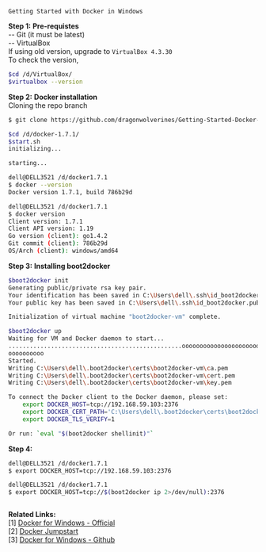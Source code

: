 ```
Getting Started with Docker in Windows
```
<b>Step 1:</b> <b>Pre-requistes</b> <br>
-- Git (it must be latest)<br>
-- VirtualBox <br>
If using old version, upgrade to <code>VirtualBox 4.3.30</code> <br>
To check the version,
```sh
$cd /d/VirtualBox/
$virtualbox --version
```
<b>Step 2:</b> <b>Docker installation</b><br>
Cloning the repo branch
```sh
$ git clone https://github.com/dragonwolverines/Getting-Started-Docker-Win.git --branch docker-1.7.1 --single-branch
```
```sh
$cd /d/docker-1.7.1/
$start.sh
initializing...

starting...

dell@DELL3521 /d/docker1.7.1
$ docker --version
Docker version 1.7.1, build 786b29d

dell@DELL3521 /d/docker1.7.1
$ docker version
Client version: 1.7.1
Client API version: 1.19
Go version (client): go1.4.2
Git commit (client): 786b29d
OS/Arch (client): windows/amd64
```
<b>Step 3:</b> <b>Installing boot2docker</b><br>
```sh
$boot2docker init
Generating public/private rsa key pair.
Your identification has been saved in C:\Users\dell\.ssh\id_boot2docker.
Your public key has been saved in C:\Users\dell\.ssh\id_boot2docker.pub.

Initialization of virtual machine "boot2docker-vm" complete.
```
```sh
$boot2docker up
Waiting for VM and Docker daemon to start...
.................................................ooooooooooooooooooooooooooooooo
oooooooooo
Started.
Writing C:\Users\dell\.boot2docker\certs\boot2docker-vm\ca.pem
Writing C:\Users\dell\.boot2docker\certs\boot2docker-vm\cert.pem
Writing C:\Users\dell\.boot2docker\certs\boot2docker-vm\key.pem

To connect the Docker client to the Docker daemon, please set:
    export DOCKER_HOST=tcp://192.168.59.103:2376
    export DOCKER_CERT_PATH='C:\Users\dell\.boot2docker\certs\boot2docker-vm'
    export DOCKER_TLS_VERIFY=1

Or run: `eval "$(boot2docker shellinit)"`
```
<b>Step 4:</b>
```sh
dell@DELL3521 /d/docker1.7.1
$ export DOCKER_HOST=tcp://192.168.59.103:2376

dell@DELL3521 /d/docker1.7.1
$ export DOCKER_HOST=tcp://$(boot2docker ip 2>/dev/null):2376
```
```
```
<b>Related Links:</b><br>
[1] <a href="https://docs.docker.com/installation/windows/">Docker for Windows - Official</a><br>
[2] <a href="http://odewahn.github.io/docker-jumpstart">Docker Jumpstart</a><br>
[3] <a href="https://github.com/boot2docker/windows-installer">Docker for Windows - Github</a><br>